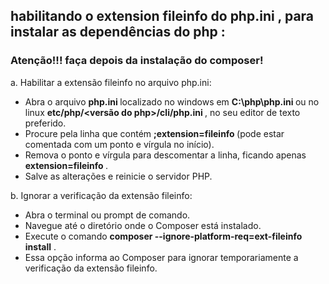 ## habilitando o extension fileinfo do php.ini , para instalar as dependências do php :

### Atenção!!! faça depois da instalação do composer!

a. Habilitar a extensão fileinfo no arquivo php.ini:

- Abra o arquivo <b> php.ini </b> localizado no windows em <b> C:\php\php.ini </b>  ou no linux <b> etc/php/<versão do php>/cli/php.ini </b> , no seu editor de texto preferido.
- Procure pela linha que contém <b> ;extension=fileinfo </b>
(pode estar comentada com um ponto e vírgula no início).
- Remova o ponto e vírgula para descomentar a linha, ficando apenas <b> extension=fileinfo </b>.
- Salve as alterações e reinicie o servidor PHP.


b. Ignorar a verificação da extensão fileinfo:

- Abra o terminal ou prompt de comando.
- Navegue até o diretório onde o Composer está instalado.
- Execute o comando <b> composer  --ignore-platform-req=ext-fileinfo install</b> .
- Essa opção informa ao Composer para ignorar temporariamente a verificação da extensão fileinfo.
